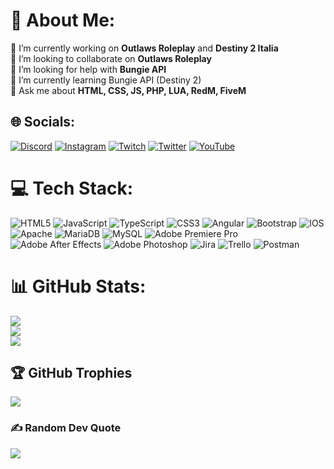 # 💫 About Me:
🔭 I’m currently working on **Outlaws Roleplay** and **Destiny 2 Italia**<br>👯 I’m looking to collaborate on **Outlaws Roleplay**<br>🤝 I’m looking for help with **Bungie API**<br>🌱 I’m currently learning Bungie API (Destiny 2)<br>💬 Ask me about **HTML, CSS, JS, PHP, LUA, RedM, FiveM**


## 🌐 Socials:
[![Discord](https://img.shields.io/badge/Discord-%237289DA.svg?logo=discord&logoColor=white)](https://discord.gg/nMGCjNyhMh) [![Instagram](https://img.shields.io/badge/Instagram-%23E4405F.svg?logo=Instagram&logoColor=white)](https://instagram.com/ziomark13) [![Twitch](https://img.shields.io/badge/Twitch-%239146FF.svg?logo=Twitch&logoColor=white)](https://twitch.tv/ziomarck) [![Twitter](https://img.shields.io/badge/Twitter-%231DA1F2.svg?logo=Twitter&logoColor=white)](https://twitter.com/_ZioMark) [![YouTube](https://img.shields.io/badge/YouTube-%23FF0000.svg?logo=YouTube&logoColor=white)](https://youtube.com/@UCGlqIFvPQzFO3m82jkg4BQQ) 

# 💻 Tech Stack:
![HTML5](https://img.shields.io/badge/html5-%23E34F26.svg?style=for-the-badge&logo=html5&logoColor=white) ![JavaScript](https://img.shields.io/badge/javascript-%23323330.svg?style=for-the-badge&logo=javascript&logoColor=%23F7DF1E) ![TypeScript](https://img.shields.io/badge/typescript-%23007ACC.svg?style=for-the-badge&logo=typescript&logoColor=white) ![CSS3](https://img.shields.io/badge/css3-%231572B6.svg?style=for-the-badge&logo=css3&logoColor=white) ![Angular](https://img.shields.io/badge/angular-%23DD0031.svg?style=for-the-badge&logo=angular&logoColor=white) ![Bootstrap](https://img.shields.io/badge/bootstrap-%23563D7C.svg?style=for-the-badge&logo=bootstrap&logoColor=white) ![IOS](https://img.shields.io/badge/IOS-%2320232a.svg?style=for-the-badge&logo=apple&logoColor=white) ![Apache](https://img.shields.io/badge/apache-%23D42029.svg?style=for-the-badge&logo=apache&logoColor=white) ![MariaDB](https://img.shields.io/badge/MariaDB-003545?style=for-the-badge&logo=mariadb&logoColor=white) ![MySQL](https://img.shields.io/badge/mysql-%2300f.svg?style=for-the-badge&logo=mysql&logoColor=white) ![Adobe Premiere Pro](https://img.shields.io/badge/Adobe%20Premiere%20Pro-9999FF.svg?style=for-the-badge&logo=Adobe%20Premiere%20Pro&logoColor=white) ![Adobe After Effects](https://img.shields.io/badge/Adobe%20After%20Effects-9999FF.svg?style=for-the-badge&logo=Adobe%20After%20Effects&logoColor=white) ![Adobe Photoshop](https://img.shields.io/badge/adobephotoshop-%2331A8FF.svg?style=for-the-badge&logo=adobephotoshop&logoColor=white) ![Jira](https://img.shields.io/badge/jira-%230A0FFF.svg?style=for-the-badge&logo=jira&logoColor=white) ![Trello](https://img.shields.io/badge/Trello-%23026AA7.svg?style=for-the-badge&logo=Trello&logoColor=white) ![Postman](https://img.shields.io/badge/Postman-FF6C37?style=for-the-badge&logo=postman&logoColor=white)
# 📊 GitHub Stats:
![](https://github-readme-stats.vercel.app/api?username=ZioMark13&theme=dark&hide_border=false&include_all_commits=true&count_private=true)<br/>
![](https://github-readme-streak-stats.herokuapp.com/?user=ZioMark13&theme=dark&hide_border=false)<br/>
![](https://github-readme-stats.vercel.app/api/top-langs/?username=ZioMark13&theme=dark&hide_border=false&include_all_commits=true&count_private=true&layout=compact)

## 🏆 GitHub Trophies
![](https://github-profile-trophy.vercel.app/?username=ZioMark13&theme=apprentice&no-frame=false&no-bg=true&margin-w=4)

### ✍️ Random Dev Quote
![](https://quotes-github-readme.vercel.app/api?type=horizontal&theme=radical)

<!-- Proudly created with GPRM ( https://gprm.itsvg.in ) -->
